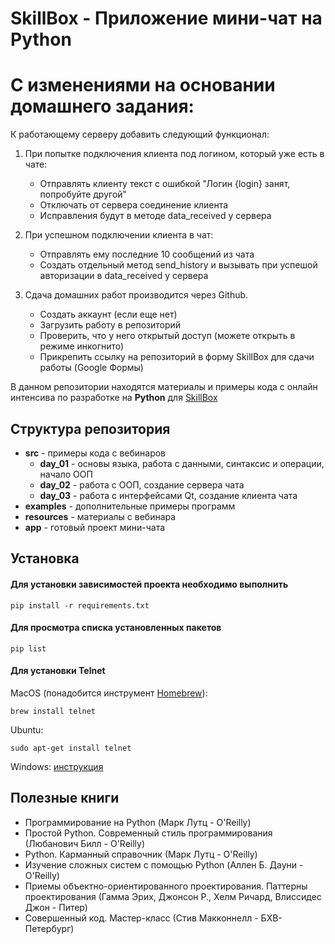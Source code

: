 # SkillBox - Приложение мини-чат на Python
# С изменениями на основании домашнего задания:

К работающему серверу добавить следующий функционал:

1. При попытке подключения клиента под логином, который уже есть в чате:
    - Отправлять клиенту текст с ошибкой "Логин {login} занят, попробуйте другой"
    - Отключать от сервера соединение клиента
    - Исправления будут в методе data_received у сервера

2. При успешном подключении клиента в чат:
    - Отправлять ему последние 10 сообщений из чата
    - Создать отдельный метод send_history и вызывать при успешой авторизации в data_received у сервера
    
3. Сдача домашних работ производится через Github.
    - Создать аккаунт (если еще нет)
    - Загрузить работу в репозиторий
    - Проверить, что у него открытый доступ (можете открыть в режиме инкогнито)
    - Прикрепить ссылку на репозиторий в форму SkillBox для сдачи работы (Google Формы)

В данном репозитории находятся материалы и примеры кода с онлайн интенсива по разработке на **Python** для [SkillBox](https://skillbox.ru)


## Структура репозитория

- **src** - примеры кода с вебинаров
    - **day_01** - основы языка, работа с данными, синтаксис и операции, начало ООП
    - **day_02** - работа с ООП, создание сервера чата
    - **day_03** - работа с интерфейсами Qt, создание клиента чата
- **examples** - дополнительные примеры программ
- **resources** - материалы с вебинара
- **app** - готовый проект мини-чата

## Установка

#### Для установки зависимостей проекта необходимо выполнить

```
pip install -r requirements.txt
```

#### Для просмотра списка установленных пакетов

```
pip list
```

#### Для установки Telnet

MacOS (понадобится инструмент [Homebrew](https://brew.sh/)):
```
brew install telnet
```

Ubuntu:
```
sudo apt-get install telnet
```

Windows: [инструкция](https://help.keenetic.com/hc/ru/articles/213965809-%D0%92%D0%BA%D0%BB%D1%8E%D1%87%D0%B5%D0%BD%D0%B8%D0%B5-%D1%81%D0%BB%D1%83%D0%B6%D0%B1-Telnet-%D0%B8-TFTP-%D0%B2-Windows)

## Полезные книги

- Программирование на Python (Марк Лутц - O'Reilly)
- Простой Python. Современный стиль программирования (Любанович Билл - O'Reilly)
- Python. Карманный справочник (Марк Лутц - O'Reilly)
- Изучение сложных систем с помощью Python (Аллен Б. Дауни - O'Reilly)
- Приемы объектно-ориентированного проектирования. Паттерны проектирования (Гамма Эрих, Джонсон Р., Хелм Ричард, Влиссидес Джон - Питер)
- Совершенный код. Мастер-класс (Стив Макконнелл - БХВ-Петербург)
